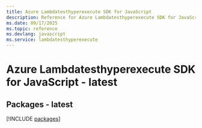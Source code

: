 ```yaml
---
title: Azure Lambdatesthyperexecute SDK for JavaScript
description: Reference for Azure Lambdatesthyperexecute SDK for JavaScript
ms.date: 09/17/2025
ms.topic: reference
ms.devlang: javascript
ms.service: lambdatesthyperexecute
---
```

# Azure Lambdatesthyperexecute SDK for JavaScript - latest
## Packages - latest
[!INCLUDE [packages](lambdatesthyperexecute-index.md)]